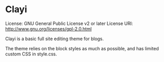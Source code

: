 # Clayi

License: GNU General Public License v2 or later
License URI: http://www.gnu.org/licenses/gpl-2.0.html

Clayi is a basic full site editing theme for blogs.

The theme relies on the block styles as much as possible, and has limited custom CSS in style.css.